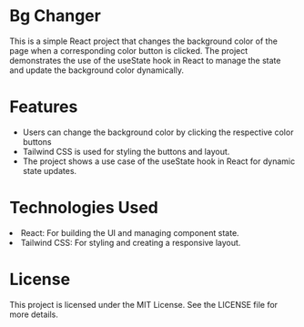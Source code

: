 # Bg Changer

This is a simple React project that changes the background color of the page when a corresponding color button is clicked. The project demonstrates the use of the useState hook in React to manage the state and update the background color dynamically.


<h1>Features</h1>
<ul>
<li>Users can change the background color by clicking the respective color buttons</li>
<li>Tailwind CSS is used for styling the buttons and layout.
</li>
<li>The project shows a use case of the useState hook in React for dynamic state updates.</li>
</ul>
<h1>Technologies Used
</h1>
<li>React: For building the UI and managing component state.
</li>
<li>Tailwind CSS: For styling and creating a responsive layout.
</li>





<h1>License</h1>
This project is licensed under the MIT License. See the LICENSE file for more details.

